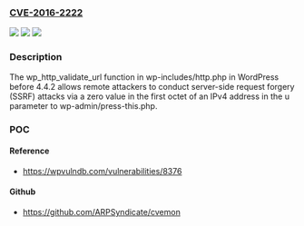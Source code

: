 ### [CVE-2016-2222](https://cve.mitre.org/cgi-bin/cvename.cgi?name=CVE-2016-2222)
![](https://img.shields.io/static/v1?label=Product&message=n%2Fa&color=blue)
![](https://img.shields.io/static/v1?label=Version&message=n%2Fa&color=blue)
![](https://img.shields.io/static/v1?label=Vulnerability&message=n%2Fa&color=brighgreen)

### Description

The wp_http_validate_url function in wp-includes/http.php in WordPress before 4.4.2 allows remote attackers to conduct server-side request forgery (SSRF) attacks via a zero value in the first octet of an IPv4 address in the u parameter to wp-admin/press-this.php.

### POC

#### Reference
- https://wpvulndb.com/vulnerabilities/8376

#### Github
- https://github.com/ARPSyndicate/cvemon

